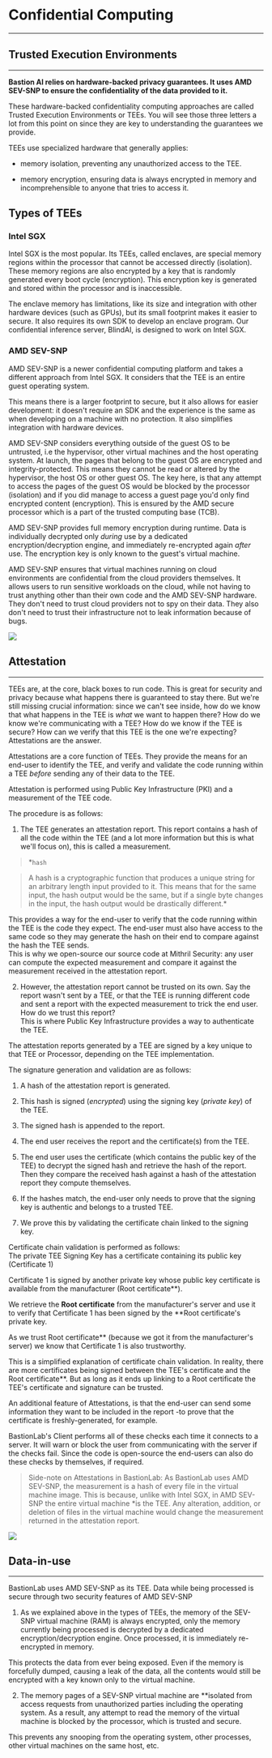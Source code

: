 # Confidential Computing
__________________________________________________________________________

## Trusted Execution Environments
__________________________________________________________________________

**Bastion AI relies on hardware-backed privacy guarantees. It uses AMD SEV-SNP to ensure the confidentiality of the data provided to it.**

These hardware-backed confidentiality computing approaches are called Trusted Execution Environments or TEEs. You will see those three letters a lot from this point on since they are key to understanding the guarantees we provide.

TEEs use specialized hardware that generally applies:

* memory isolation, preventing any unauthorized access to the TEE.

* memory encryption, ensuring data is always encrypted in memory and incomprehensible to anyone that tries to access it.

## Types of TEEs

### Intel SGX

Intel SGX is the most popular. Its TEEs, called enclaves, are special memory regions within the processor that cannot be accessed directly (isolation). These memory regions are also encrypted by a key that is randomly generated every boot cycle (encryption). This encryption key is generated and stored within the processor and is inaccessible. 

The enclave memory has limitations, like its size and integration with other hardware devices (such as GPUs), but its small footprint makes it easier to secure. It also requires its own SDK to develop an enclave program. Our confidential inference server, BlindAI, is designed to work on Intel SGX.

### AMD SEV-SNP

AMD SEV-SNP is a newer confidential computing platform and takes a different approach from Intel SGX. It considers that the TEE is an entire guest operating system.

This means there is a larger footprint to secure, but it also allows for easier development: it doesn't require an SDK and the experience is the same as when developing on a machine with no protection. It also simplifies integration with hardware devices.

AMD SEV-SNP considers everything outside of the guest OS to be untrusted, i.e the hypervisor, other virtual machines and the host operating system. At launch, the pages that belong to the guest OS are encrypted and integrity-protected. This means they cannot be read or altered by the hypervisor, the host OS or other guest OS. The key here, is that any attempt to access the pages of the guest OS would be blocked by the processor (isolation) and if you did manage to access a guest page you'd only find encrypted content (encryption). This is ensured by the AMD secure processor which is a part of the trusted computing base (TCB).

AMD SEV-SNP provides full memory encryption during runtime. Data is individually decrypted only *during* use by a dedicated encryption/decryption engine, and immediately re-encrypted again *after* use. The encryption key is only known to the guest's virtual machine.

AMD SEV-SNP ensures that virtual machines running on cloud environments are confidential from the cloud providers themselves. It allows users to run sensitive workloads on the cloud, while not having to trust anything other than their own code and the AMD SEV-SNP hardware. They don't need to trust cloud providers not to spy on their data. They also don't need to trust their infrastructure not to leak information because of bugs.

![](../../assets/AMD_SEV_Architecture.png)

## Attestation
__________________________________________________________________________

TEEs are, at the core, black boxes to run code. This is great for security and privacy because what happens there is guaranteed to stay there. But we're still missing crucial information: since we can't see inside, how do we know that what happens in the TEE is *what* we want to happen there? How do we know we're communicating with a TEE? How do we know if the TEE is secure? How can we verify that this TEE is the one we're expecting?\
Attestations are the answer.

Attestations are a core function of TEEs. They provide the means for an end-user to identify the TEE, and verify and validate the code running within a TEE *before* sending any of their data to the TEE.

Attestation is performed using Public Key Infrastructure (PKI) and a measurement of the TEE code.

The procedure is as follows:

1.  The TEE generates an attestation report. This report contains a hash of all the code within the TEE (and a lot more information but this is what we'll focus on), this is called a measurement.

>*`hash`

>A hash is a cryptographic function that produces a unique string for an arbitrary length input provided to it. This means that for the same input, the hash output would be the same, but if a single byte changes in the input, the hash output would be drastically different.*

This provides a way for the end-user to verify that the code running within the TEE is the code they expect. The end-user must also have access to the same code so they may generate the hash on their end to compare against the hash the TEE sends.\
This is why we open-source our source code at Mithril Security: any user can compute the expected measurement and compare it against the measurement received in the attestation report.

2. However, the attestation report cannot be trusted on its own. Say the report wasn't sent by a TEE, or that the TEE is running different code and sent a report with the expected measurement to trick the end user. How do we trust this report?\
This is where Public Key Infrastructure provides a way to authenticate the TEE.

The attestation reports generated by a TEE are signed by a key unique to that TEE or Processor, depending on the TEE implementation.

The signature generation and validation are as follows:

1.  A hash of the attestation report is generated.

2.  This hash is signed (*encrypted*) using the signing key (*private key*) of the TEE.

3.  The signed hash is appended to the report.

4.  The end user receives the report and the certificate(s) from the TEE.

5.  The end user uses the certificate (which contains the public key of the TEE) to decrypt the signed hash and retrieve the hash of the report. Then they compare the received hash against a hash of the attestation report they compute themselves.

6.  If the hashes match, the end-user only needs to prove that the signing key is authentic and belongs to a trusted TEE.

7.  We prove this by validating the certificate chain linked to the signing key.

Certificate chain validation is performed as follows:\
The private TEE Signing Key has a certificate containing its public key (Certificate 1)

Certificate 1 is signed by another private key whose public key certificate is available from the manufacturer (Root certificate**).

We retrieve the **Root certificate** from the manufacturer's server and use it to verify that Certificate 1 has been signed by the **Root certificate's private key.

As we trust Root certificate** (because we got it from the manufacturer's server) we know that Certificate 1 is also trustworthy.

This is a simplified explanation of certificate chain validation. In reality, there are more certificates being signed between the TEE's certificate and the Root certificate**. But as long as it ends up linking to a Root certificate the TEE's certificate and signature can be trusted.

An additional feature of Attestations, is that the end-user can send some information they want to be included in the report -to prove that the certificate is freshly-generated, for example.

BastionLab's Client performs all of these checks each time it connects to a server. It will warn or block the user from communicating with the server if the checks fail. Since the code is open-source the end-users can also do these checks by themselves, if required.

>Side-note on Attestations in BastionLab: As BastionLab uses AMD SEV-SNP, the measurement is a hash of every file in the virtual machine image. This is because, unlike with Intel SGX, in AMD SEV-SNP the entire virtual machine *is the TEE. Any alteration, addition, or deletion of files in the virtual machine would change the measurement returned in the attestation report.

![](../../assets/Architecture.png)

## Data-in-use
__________________________________________________________________________

BastionLab uses AMD SEV-SNP as its TEE. Data while being processed is secure through two security features of AMD SEV-SNP

1.  As we explained above in the types of TEEs, the memory of the SEV-SNP virtual machine (RAM) is always encrypted, only the memory currently being processed is decrypted by a dedicated encryption/decryption engine. Once processed, it is immediately re-encrypted in memory.

This protects the data from ever being exposed. Even if the memory is forcefully dumped, causing a leak of the data, all the contents would still be encrypted with a key known only to the virtual machine.

2.  The memory pages of a SEV-SNP virtual machine are **isolated from access requests from unauthorized parties including the operating system. As a result, any attempt to read the memory of the virtual machine is blocked by the processor, which is trusted and secure.

This prevents any snooping from the operating system, other processes, other virtual machines on the same host, etc.